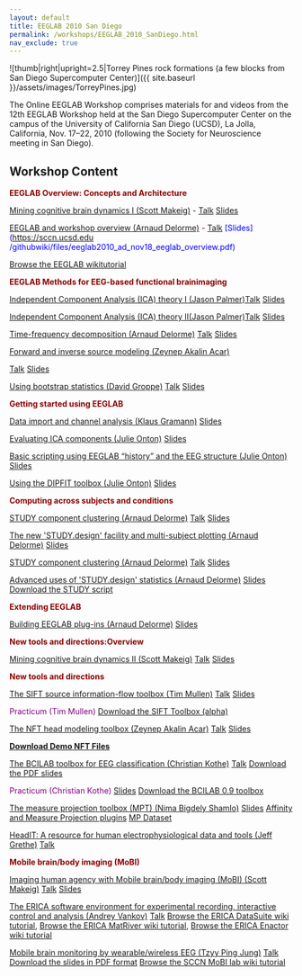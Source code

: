 ```yaml
---
layout: default
title: EEGLAB 2010 San Diego
permalink: /workshops/EEGLAB_2010_SanDiego.html
nav_exclude: true
---
```


![thumb\|right\|upright=2.5\|Torrey Pines rock formations (a few blocks
from San Diego Supercomputer Center)]({{ site.baseurl }}/assets/images/TorreyPines.jpg)

<span size =4><span color=red>The Online EEGLAB Workshop</span></span>
<span color=blue>comprises materials for and videos from the 12th EEGLAB
Workshop held at the San Diego Supercomputer Center on the campus of the
University of California San Diego (UCSD), La Jolla, California, Nov.
17–22, 2010</span> (following the Society for Neuroscience meeting in
San Diego).


Workshop Content
----------------

<span style="color:darkred"><b>EEGLAB Overview: Concepts and
Architecture</b></span>  

<span style="color:purple">[Mining cognitive brain dynamics I (Scott Makeig)](http://sccn.ucsd.edu/eeglab/Online_EEGLAB_Workshop/EEGLAB12_Mining_I.html)</span> \- <span style="color:darkred">[Talk](http://sccn.ucsd.edu/eeglab/Online_EEGLAB_Workshop/EEGLAB12_Mining_I.html)</span> <span style="color:blue">[Slides](https://sccn.ucsd.edu/githubwiki/files/eeglab2010_sm_mining_brain_dynamics_i.pdf)</span>

<span style="color:purple">[EEGLAB and workshop overview (Arnaud
Delorme)](http://sccn.ucsd.edu/eeglab/Online_EEGLAB_Workshop/EEGLAB12_overview.html)</span>
<span style="color:darkred"> \- [Talk](http://sccn.ucsd.edu/eeglab/Online_EEGLAB_Workshop/EEGLAB12_overview.html) <span style="color:blue">[Slides](https://sccn.ucsd.edu
/githubwiki/files/eeglab2010_ad_nov18_eeglab_overview.pdf)

[Browse the EEGLAB wikitutorial](http://sccn.ucsd.edu/wiki/eeglab)<br>

<span style="color:darkred"><b>EEGLAB Methods for EEG-based functional brainimaging</b></span>

<span style="color:purple">[Independent Component Analysis (ICA) theory I (Jason Palmer)](http://sccn.ucsd.edu/eeglab/Online_EEGLAB_Workshop/EEGLAB12_ica1.html)</span><span style="color:darkred">[Talk](http://sccn.ucsd.edu/eeglab/Online_EEGLAB_Workshop/EEGLAB12_ica1.html) <span style="color:blue">[Slides](https://sccn.ucsd.edu/githubwiki/files/ica_concepts.pdf)
<!-- -->

<span style="color:purple">[Independent Component Analysis (ICA) theory II(Jason Palmer)](http://sccn.ucsd.edu/eeglab/Online_EEGLAB_Workshop/EEGLAB12_ica2.html)</span><span style="color:darkred">[Talk](http://sccn.ucsd.edu/eeglab/Online_EEGLAB_Workshop/EEGLAB12_ica2.html) <span style="color:blue">[Slides](https://sccn.ucsd.edu/githubwiki/files/ica_methods.pdf)
<!-- -->



<span style="color:purple">[Time-frequency decomposition (Arnaud Delorme)](http://sccn.ucsd.edu/eeglab/Online_EEGLAB_Workshop/EEGLAB12_timefreqdecomp.html)</span>
[Talk](http://sccn.ucsd.edu/eeglab/Online_EEGLAB_Workshop/EEGLAB12_timefreqdecomp.html) [Slides](https://sccn.ucsd.edu/githubwiki/files/eeglab2010_ad_nov18_time_frequency_decompositions.pdf)
<!-- -->



<span style="color:purple">[Forward and inverse source modeling (Zeynep
Akalin
Acar)](http://sccn.ucsd.edu/eeglab/Online_EEGLAB_Workshop/EEGLAB12_forward_inverse_source_modeling.html)</span>

[Talk](http://sccn.ucsd.edu/eeglab/Online_EEGLAB_Workshop/EEGLAB12_forward_inverse_source_modeling.html)
[Slides](https://sccn.ucsd.edu/githubwiki/files/forward_inverse_eeglab2010-zeynep.pdf)
<!-- -->



<span style="color:purple">[Using bootstrap statistics (David
Groppe)](http://www.cogsci.ucsd.edu/~dgroppe/EEGLAB12_statistics.html)</span>
[Talk](http://www.cogsci.ucsd.edu/~dgroppe/EEGLAB12_statistics.html)
[Slides](https://sccn.ucsd.edu/githubwiki/files/eeglab2010_dg_nov19_resampling_and_multcomp.pdf)

<span style="color:darkred"><b>Getting started using EEGLAB</b></span>



<span style="color:purple">[Data import and channel analysis (Klaus
Gramann)](http://sccn.ucsd.edu/eeglab/Online_EEGLAB_Workshop/EEGLAB12_data_import.html)</span>
[Slides](https://sccn.ucsd.edu/githubwiki/files/eeglab2010_kg_nov18_dataimport.pdf)
<!-- -->



<span style="color:purple">[Evaluating ICA components (Julie
Onton)](http://sccn.ucsd.edu/eeglab/Online_EEGLAB_Workshop/EEGLAB12_eval_ICA_components.html)</span>
[Slides](https://sccn.ucsd.edu/githubwiki/files/eeglab2010_jo_nov18_evaluateics.pdf)
<!-- -->



<span style="color:purple">[Basic scripting using EEGLAB “history” and the
EEG structure (Julie
Onton)](http://sccn.ucsd.edu/eeglab/Online_EEGLAB_Workshop/EEGLAB12_basic_scripting.html)</span>
[Slides](https://sccn.ucsd.edu/githubwiki/files/eeglab2010_jo_nov18_basicscripting.pdf)
<!-- -->



<span style="color:purple">[Using the DIPFIT toolbox (Julie
Onton)](http://sccn.ucsd.edu/eeglab/Online_EEGLAB_Workshop/EEGLAB12_dipfit.html)</span>
[Slides](https://sccn.ucsd.edu/githubwiki/files/eeglab2010_jo_nov19_dipolemodeling.pdf) 

<span style="color:darkred"><b>Computing across subjects and
conditions</b></span>



<span style="color:purple">[STUDY component clustering (Arnaud
Delorme)](http://sccn.ucsd.edu/eeglab/Online_EEGLAB_Workshop/EEGLAB12_study_component_clustering.html)</span>
[Talk](http://sccn.ucsd.edu/eeglab/Online_EEGLAB_Workshop/EEGLAB12_study_component_clustering.html)
[Slides](https://sccn.ucsd.edu/githubwiki/files/eglab2010_ad_nov19_study_clustering.pdf)
<!-- -->



<span style="color:purple">[The new 'STUDY.design' facility and
multi-subject plotting (Arnaud
Delorme)](http://sccn.ucsd.edu/eeglab/Online_EEGLAB_Workshop/EEGLAB12_study_design.html)</span>
[Slides](https://sccn.ucsd.edu/githubwiki/files/eeglab2010_ad_nov19_study_design_and_plot.pdf)

<!-- -->



<span style="color:purple">[STUDY component clustering (Arnaud
Delorme)](http://sccn.ucsd.edu/eeglab/Online_EEGLAB_Workshop/EEGLAB12_study_component_clustering.html)</span>
[Talk](http://sccn.ucsd.edu/eeglab/Online_EEGLAB_Workshop/EEGLAB12_study_component_clustering.html)
[Slides](https://sccn.ucsd.edu/githubwiki/files/eglab2010_ad_nov19_study_clustering.pdf)
<!-- -->



<span style="color:purple">[Advanced uses of 'STUDY.design' statistics
(Arnaud
Delorme)](http://sccn.ucsd.edu/eeglab/Online_EEGLAB_Workshop/EEGLAB12_advanced_study_design.html)</span>
[Slides](https://sccn.ucsd.edu/githubwiki/files/eglab2010_ad_nov19_study_advanced_and_scripts.pdf)
[Download the STUDY script](https://sccn.ucsd.edu/githubwiki/files/build_stern.m.zip)

<span style="color:darkred"><b>Extending EEGLAB</b></span>



<span style="color:purple0">[Building EEGLAB plug-ins (Arnaud
Delorme)](http://sccn.ucsd.edu/eeglab/Online_EEGLAB_Workshop/EEGLAB12_eeglab_plugins.html)</span>
[Slides](https://sccn.ucsd.edu/githubwiki/files/eeglab2010_ad_nov20_eeglab_plugins.ppt.pdf)

<span style="color:darkred"><b>New tools and directions:Overview</b></span>



<span style="color:purple">[Mining cognitive brain dynamics II (Scott
Makeig)](http://sccn.ucsd.edu/eeglab/Online_EEGLAB_Workshop/EEGLAB12_Mining_II.html)</span>
[Talk](http://sccn.ucsd.edu/eeglab/Online_EEGLAB_Workshop/EEGLAB12_Mining_II.html)
[Slides](https://sccn.ucsd.edu/githubwiki/files/eeglab_ucsd10_ii.pdf)

<span style="color:darkred"><b>New tools and directions</b></span>



<span style="color:purple">[The SIFT source information-flow toolbox (Tim
Mullen)](http://sccn.ucsd.edu/eeglab/Online_EEGLAB_Workshop/EEGLAB12_info_flow.html)</span>
[Talk](http://sccn.ucsd.edu/eeglab/Online_EEGLAB_Workshop/EEGLAB12_info_flow.html)
[Slides](https://sccn.ucsd.edu/githubwiki/files/eeglab_12th_workshop_talk_2010_mullen.pdf)

<span style="color:purple">Practicum (Tim Mullen)</span>
[Download the SIFT Toolbox (alpha)](ftp://sccn.ucsd.edu/pub/SIFT_01_alpha.zip)

<!-- -->



<span style="color:purple">[The NFT head modeling toolbox (Zeynep Akalin
Acar)](http://sccn.ucsd.edu/eeglab/Online_EEGLAB_Workshop/EEGLAB12_nft.html)</span>
[Talk](http://sccn.ucsd.edu/eeglab/Online_EEGLAB_Workshop/EEGLAB12_nft.html)
[Slides](https://sccn.ucsd.edu/githubwiki/files/nft_intro.pdf) 
<!-- -->



<b>[Download Demo NFT
Files](http://sccn.ucsd.edu/nft/Downloads/NFT_demo.zip)</b>



<!-- -->



<span style="color:purple">[The BCILAB toolbox for EEG classification
(Christian
Kothe)](http://sccn.ucsd.edu/eeglab/Online_EEGLAB_Workshop/EEGLAB12_bci.html)</span>
[Talk](http://sccn.ucsd.edu/eeglab/Online_EEGLAB_Workshop/EEGLAB12_bci.html)
[Download the PDF slides](https://sccn.ucsd.edu/githubwiki/files/eeglab_workshop_2010_bcilab_theory.pdf)




<span style="color:purple"> Practicum (Christian Kothe)</span>
[Slides](https://sccn.ucsd.edu/githubwiki/files/eeglab_workshop_2010_bcilab_practicum.pdf)
[Download the BCILAB 0.9 toolbox](ftp://sccn.ucsd.edu/pub/bcilab/bcilab-0.9-stable.zip)

<!-- -->



<span style="color:purple">[The measure projection toolbox (MPT) (Nima Bigdely Shamlo)](http://sccn.ucsd.edu/eeglab/Online_EEGLAB_Workshop/EEGLAB12_mpt.html)</span>
[Slides](https://sccn.ucsd.edu/githubwiki/files/eeglab2010_ad_nov20_measure_projection.pdf) 
[Affinity and Measure Projection
plugins](ftp://sccn.ucsd.edu/pub/affinity_measure_projection.zip)
[MP Dataset](ftp://sccn.ucsd.edu/pub/5subjects.zip)

<!-- -->



<span style="color:purple">[HeadIT: A resource for human
electrophysiological data and tools (Jeff
Grethe)](http://sccn.ucsd.edu/eeglab/Online_EEGLAB_Workshop/EEGLAB12_headIT.html)</span>
[Talk](http://sccn.ucsd.edu/eeglab/Online_EEGLAB_Workshop/EEGLAB12_headIT.html)

<span style="color:darkred"><b>Mobile brain/body imaging (MoBI)</b></span>

<span style="color:purple">[Imaging human agency with Mobile brain/body
imaging (MoBI) (Scott
Makeig)](http://sccn.ucsd.edu/eeglab/Online_EEGLAB_Workshop/EEGLAB12_MoBI.html)</span>
[Talk](http://sccn.ucsd.edu/eeglab/Online_EEGLAB_Workshop/EEGLAB12_MoBI.html)
[Slides](https://sccn.ucsd.edu/githubwiki/files/makeig_mobi_ucsd10.pdf)
<!-- -->



<span style="color:purple">[The ERICA software environment for experimental
recording, interactive control and analysis (Andrey
Vankov)](http://sccn.ucsd.edu/eeglab/Online_EEGLAB_Workshop/EEGLAB12_erica.html)</span>
[Talk](http://sccn.ucsd.edu/eeglab/EEGLAB12_erica.html)
[Browse the ERICA DataSuite wiki
tutorial](http://sccn.ucsd.edu/wiki/DataSuite),
[Browse the ERICA MatRiver wiki
tutorial](http://sccn.ucsd.edu/wiki/MatRiver),
[Browse the ERICA Enactor wiki
tutorial](http://sccn.ucsd.edu/wiki/Enactor)

<!-- -->



<span style="color:purple">[Mobile brain monitoring by wearable/wireless EEG
(Tzyy Ping
Jung)](http://sccn.ucsd.edu/eeglab/Online_EEGLAB_Workshop/EEGLAB12_wirelessEEG.html)</span>
[Talk](http://sccn.ucsd.edu/eeglab/EEGLAB12_wirelessEEG.html)
[Download the slides in PDF format](https://sccn.ucsd.edu/githubwiki/files/eeglab2010_tpj_advances_in_eeg.pdf)
[Browse the SCCN MoBI lab wiki
tutorial](http://sccn.ucsd.edu/wiki/MoBI_Lab)

